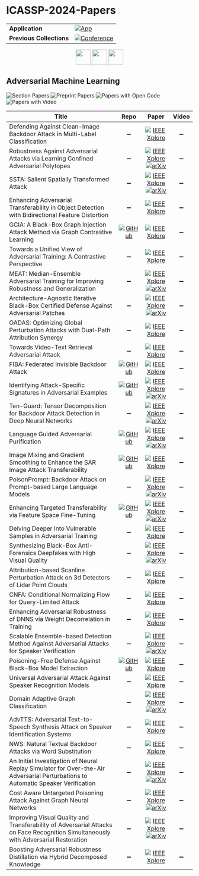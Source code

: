 # ICASSP-2024-Papers

<table>
    <tr>
        <td><strong>Application</strong></td>
        <td>
            <a href="https://huggingface.co/spaces/DmitryRyumin/NewEraAI-Papers" style="float:left;">
                <img src="https://img.shields.io/badge/🤗-NewEraAI--Papers-FFD21F.svg" alt="App" />
            </a>
        </td>
    </tr>
    <tr>
        <td><strong>Previous Collections</strong></td>
        <td>
            <a href="https://github.com/DmitryRyumin/ICASSP-2023-24-Papers/blob/main/README_2023.md">
                <img src="http://img.shields.io/badge/ICASSP-2023-0073AE.svg" alt="Conference">
            </a>
        </td>
    </tr>
</table>

<div align="center">
    <a href="https://github.com/DmitryRyumin/ICASSP-2023-24-Papers/blob/main/sections/2024/main/SLP-L10.md">
        <img src="https://cdn.jsdelivr.net/gh/DmitryRyumin/NewEraAI-Papers@main/images/left.svg" width="40" alt="" />
    </a>
    <a href="https://github.com/DmitryRyumin/ICASSP-2023-24-Papers/">
        <img src="https://cdn.jsdelivr.net/gh/DmitryRyumin/NewEraAI-Papers@main/images/home.svg" width="40" alt="" />
    </a>
    <a href="https://github.com/DmitryRyumin/ICASSP-2023-24-Papers/blob/main/sections/2024/main/SLP-L11.md">
        <img src="https://cdn.jsdelivr.net/gh/DmitryRyumin/NewEraAI-Papers@main/images/right.svg" width="40" alt="" />
    </a>
</div>

## Adversarial Machine Learning

![Section Papers](https://img.shields.io/badge/Section%20Papers-32-42BA16) ![Preprint Papers](https://img.shields.io/badge/Preprint%20Papers-14-b31b1b) ![Papers with Open Code](https://img.shields.io/badge/Papers%20with%20Open%20Code-6-1D7FBF) ![Papers with Video](https://img.shields.io/badge/Papers%20with%20Video-0-FF0000)

| **Title** | **Repo** | **Paper** | **Video** |
|-----------|:--------:|:---------:|:---------:|
| Defending Against Clean-Image Backdoor Attack in Multi-Label Classification | :heavy_minus_sign: | [![IEEE Xplore](https://img.shields.io/badge/IEEE-10447895-E4A42C.svg)](https://ieeexplore.ieee.org/document/10447895) | :heavy_minus_sign: |
| Robustness Against Adversarial Attacks via Learning Confined Adversarial Polytopes | :heavy_minus_sign: | [![IEEE Xplore](https://img.shields.io/badge/IEEE-10446776-E4A42C.svg)](https://ieeexplore.ieee.org/document/10446776) <br/> [![arXiv](https://img.shields.io/badge/arXiv-2401.07991-b31b1b.svg)](https://arxiv.org/abs/2401.07991) | :heavy_minus_sign: |
| SSTA: Salient Spatially Transformed Attack | :heavy_minus_sign: | [![IEEE Xplore](https://img.shields.io/badge/IEEE-10447882-E4A42C.svg)](https://ieeexplore.ieee.org/document/10447882) <br/> [![arXiv](https://img.shields.io/badge/arXiv-2312.07258-b31b1b.svg)](https://arxiv.org/abs/2312.07258) | :heavy_minus_sign: |
| Enhancing Adversarial Transferability in Object Detection with Bidirectional Feature Distortion | :heavy_minus_sign: | [![IEEE Xplore](https://img.shields.io/badge/IEEE-10447293-E4A42C.svg)](https://ieeexplore.ieee.org/document/10447293) | :heavy_minus_sign: |
| GCIA: A Black-Box Graph Injection Attack Method via Graph Contrastive Learning | [![GitHub](https://img.shields.io/github/stars/Gmrider13/GCIA?style=flat)](https://github.com/Gmrider13/GCIA) | [![IEEE Xplore](https://img.shields.io/badge/IEEE-10446876-E4A42C.svg)](https://ieeexplore.ieee.org/document/10446876) | :heavy_minus_sign: |
| Towards a Unified View of Adversarial Training: A Contrastive Perspective | :heavy_minus_sign: | [![IEEE Xplore](https://img.shields.io/badge/IEEE-10446746-E4A42C.svg)](https://ieeexplore.ieee.org/document/10446746) | :heavy_minus_sign: |
| MEAT: Median-Ensemble Adversarial Training for Improving Robustness and Generalization | :heavy_minus_sign: | [![IEEE Xplore](https://img.shields.io/badge/IEEE-10446117-E4A42C.svg)](https://ieeexplore.ieee.org/document/10446117) <br/> [![arXiv](https://img.shields.io/badge/arXiv-2406.14259-b31b1b.svg)](https://arxiv.org/abs/2406.14259) | :heavy_minus_sign: |
| Architecture-Agnostic Iterative Black-Box Certified Defense Against Adversarial Patches | :heavy_minus_sign: | [![IEEE Xplore](https://img.shields.io/badge/IEEE-10448145-E4A42C.svg)](https://ieeexplore.ieee.org/document/10448145) <br/> [![arXiv](https://img.shields.io/badge/arXiv-2305.10929-b31b1b.svg)](https://arxiv.org/abs/2305.10929) | :heavy_minus_sign: |
| OADAS: Optimizing Global Perturbation Attacks with Dual-Path Attribution Synergy | :heavy_minus_sign: | [![IEEE Xplore](https://img.shields.io/badge/IEEE-10446681-E4A42C.svg)](https://ieeexplore.ieee.org/document/10446681) | :heavy_minus_sign: |
| Towards Video-Text Retrieval Adversarial Attack | :heavy_minus_sign: | [![IEEE Xplore](https://img.shields.io/badge/IEEE-10448358-E4A42C.svg)](https://ieeexplore.ieee.org/document/10448358) | :heavy_minus_sign: |
| FIBA: Federated Invisible Backdoor Attack | [![GitHub](https://img.shields.io/github/stars/LukeZane118/FIBA?style=flat)](https://github.com/LukeZane118/FIBA) | [![IEEE Xplore](https://img.shields.io/badge/IEEE-10446910-E4A42C.svg)](https://ieeexplore.ieee.org/document/10446910) | :heavy_minus_sign: |
| Identifying Attack-Specific Signatures in Adversarial Examples | [![GitHub](https://img.shields.io/github/stars/hsouri/REDRL?style=flat)](https://github.com/hsouri/REDRL) | [![IEEE Xplore](https://img.shields.io/badge/IEEE-10446989-E4A42C.svg)](https://ieeexplore.ieee.org/document/10446989) <br/> [![arXiv](https://img.shields.io/badge/arXiv-2110.06802-b31b1b.svg)](https://arxiv.org/abs/2110.06802) | :heavy_minus_sign: |
| Ten-Guard: Tensor Decomposition for Backdoor Attack Detection in Deep Neural Networks | :heavy_minus_sign: | [![IEEE Xplore](https://img.shields.io/badge/IEEE-10448222-E4A42C.svg)](https://ieeexplore.ieee.org/document/10448222) <br/> [![arXiv](https://img.shields.io/badge/arXiv-2401.05432-b31b1b.svg)](https://arxiv.org/abs/2401.05432) | :heavy_minus_sign: |
| Language Guided Adversarial Purification | [![GitHub](https://img.shields.io/github/stars/Visual-Conception-Group/LGAP?style=flat)](https://github.com/Visual-Conception-Group/LGAP) | [![IEEE Xplore](https://img.shields.io/badge/IEEE-10446676-E4A42C.svg)](https://ieeexplore.ieee.org/document/10446676) <br/> [![arXiv](https://img.shields.io/badge/arXiv-2309.10348-b31b1b.svg)](https://arxiv.org/abs/2309.10348) | :heavy_minus_sign: |
| Image Mixing and Gradient Smoothing to Enhance the SAR Image Attack Transferability | [![GitHub](https://img.shields.io/github/stars/JHL-HUST/IMGS?style=flat)](https://github.com/JHL-HUST/IMGS) | [![IEEE Xplore](https://img.shields.io/badge/IEEE-10448395-E4A42C.svg)](https://ieeexplore.ieee.org/document/10448395) | :heavy_minus_sign: |
| PoisonPrompt: Backdoor Attack on Prompt-based Large Language Models | :heavy_minus_sign: | [![IEEE Xplore](https://img.shields.io/badge/IEEE-10446267-E4A42C.svg)](https://ieeexplore.ieee.org/document/10446267) <br/> [![arXiv](https://img.shields.io/badge/arXiv-2310.12439-b31b1b.svg)](https://arxiv.org/abs/2310.12439) | :heavy_minus_sign: |
| Enhancing Targeted Transferability via Feature Space Fine-Tuning | [![GitHub](https://img.shields.io/github/stars/zengh5/TA_feature_FT?style=flat)](https://github.com/zengh5/TA_feature_FT) | [![IEEE Xplore](https://img.shields.io/badge/IEEE-10446654-E4A42C.svg)](https://ieeexplore.ieee.org/document/10446654) <br/> [![arXiv](https://img.shields.io/badge/arXiv-2401.02727-b31b1b.svg)](https://arxiv.org/abs/2401.02727) | :heavy_minus_sign: |
| Delving Deeper Into Vulnerable Samples in Adversarial Training | :heavy_minus_sign: | [![IEEE Xplore](https://img.shields.io/badge/IEEE-10447217-E4A42C.svg)](https://ieeexplore.ieee.org/document/10447217) | :heavy_minus_sign: |
| Synthesizing Black-Box Anti-Forensics Deepfakes with High Visual Quality | :heavy_minus_sign: | [![IEEE Xplore](https://img.shields.io/badge/IEEE-10447611-E4A42C.svg)](https://ieeexplore.ieee.org/document/10447611) <br/> [![arXiv](https://img.shields.io/badge/arXiv-2312.10713-b31b1b.svg)](https://arxiv.org/abs/2312.10713) | :heavy_minus_sign: |
| Attribution-based Scanline Perturbation Attack on 3d Detectors of Lidar Point Clouds | :heavy_minus_sign: | [![IEEE Xplore](https://img.shields.io/badge/IEEE-10447340-E4A42C.svg)](https://ieeexplore.ieee.org/document/10447340) | :heavy_minus_sign: |
| CNFA: Conditional Normalizing Flow for Query-Limited Attack | :heavy_minus_sign: | [![IEEE Xplore](https://img.shields.io/badge/IEEE-10447629-E4A42C.svg)](https://ieeexplore.ieee.org/document/10447629) | :heavy_minus_sign: |
| Enhancing Adversarial Robustness of DNNS via Weight Decorrelation in Training | :heavy_minus_sign: | [![IEEE Xplore](https://img.shields.io/badge/IEEE-10447737-E4A42C.svg)](https://ieeexplore.ieee.org/document/10447737) | :heavy_minus_sign: |
| Scalable Ensemble-based Detection Method Against Adversarial Attacks for Speaker Verification | :heavy_minus_sign: | [![IEEE Xplore](https://img.shields.io/badge/IEEE-10447441-E4A42C.svg)](https://ieeexplore.ieee.org/document/10447441) <br/> [![arXiv](https://img.shields.io/badge/arXiv-2312.08622-b31b1b.svg)](https://arxiv.org/abs/2312.08622) | :heavy_minus_sign: |
| Poisoning-Free Defense Against Black-Box Model Extraction | [![GitHub](https://img.shields.io/github/stars/Hatins/AdvFT?style=flat)](https://github.com/Hatins/AdvFT) | [![IEEE Xplore](https://img.shields.io/badge/IEEE-10447550-E4A42C.svg)](https://ieeexplore.ieee.org/document/10447550) | :heavy_minus_sign: |
| Universal Adversarial Attack Against Speaker Recognition Models | :heavy_minus_sign: | [![IEEE Xplore](https://img.shields.io/badge/IEEE-10447073-E4A42C.svg)](https://ieeexplore.ieee.org/document/10447073) | :heavy_minus_sign: |
| Domain Adaptive Graph Classification | :heavy_minus_sign: | [![IEEE Xplore](https://img.shields.io/badge/IEEE-10448226-E4A42C.svg)](https://ieeexplore.ieee.org/document/10448226) <br/> [![arXiv](https://img.shields.io/badge/arXiv-2312.13536-b31b1b.svg)](https://arxiv.org/abs/2312.13536) | :heavy_minus_sign: |
| AdvTTS: Adversarial Text-to-Speech Synthesis Attack on Speaker Identification Systems | :heavy_minus_sign: | [![IEEE Xplore](https://img.shields.io/badge/IEEE-10447190-E4A42C.svg)](https://ieeexplore.ieee.org/document/10447190) | :heavy_minus_sign: |
| NWS: Natural Textual Backdoor Attacks via Word Substitution | :heavy_minus_sign: | [![IEEE Xplore](https://img.shields.io/badge/IEEE-10447968-E4A42C.svg)](https://ieeexplore.ieee.org/document/10447968) | :heavy_minus_sign: |
| An Initial Investigation of Neural Replay Simulator for Over-the-Air Adversarial Perturbations to Automatic Speaker Verification | :heavy_minus_sign: | [![IEEE Xplore](https://img.shields.io/badge/IEEE-10447811-E4A42C.svg)](https://ieeexplore.ieee.org/document/10447811) <br/> [![arXiv](https://img.shields.io/badge/arXiv-2310.05354-b31b1b.svg)](https://arxiv.org/abs/2310.05354) | :heavy_minus_sign: |
| Cost Aware Untargeted Poisoning Attack Against Graph Neural Networks | :heavy_minus_sign: | [![IEEE Xplore](https://img.shields.io/badge/IEEE-10446170-E4A42C.svg)](https://ieeexplore.ieee.org/document/10446170) <br/> [![arXiv](https://img.shields.io/badge/arXiv-2312.07158-b31b1b.svg)](https://arxiv.org/abs/2312.07158) | :heavy_minus_sign: |
| Improving Visual Quality and Transferability of Adversarial Attacks on Face Recognition Simultaneously with Adversarial Restoration | :heavy_minus_sign: | [![IEEE Xplore](https://img.shields.io/badge/IEEE-10447402-E4A42C.svg)](https://ieeexplore.ieee.org/document/10447402) <br/> [![arXiv](https://img.shields.io/badge/arXiv-2309.01582-b31b1b.svg)](https://arxiv.org/abs/2309.01582) | :heavy_minus_sign: |
| Boosting Adversarial Robustness Distillation via Hybrid Decomposed Knowledge | :heavy_minus_sign: | [![IEEE Xplore](https://img.shields.io/badge/IEEE-10447411-E4A42C.svg)](https://ieeexplore.ieee.org/document/10447411) | :heavy_minus_sign: |
